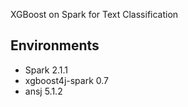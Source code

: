 XGBoost on Spark for Text Classification

## Environments

* Spark 2.1.1
* xgboost4j-spark 0.7
* ansj 5.1.2
